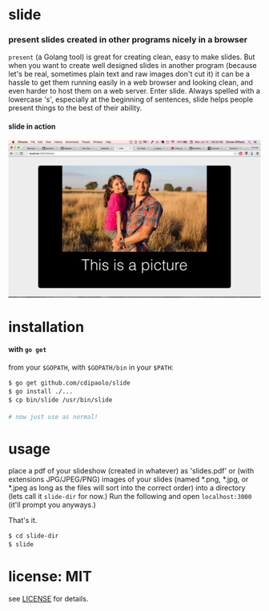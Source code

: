 # slide

### present slides created in other programs nicely in a browser

`present` (a Golang tool) is great for creating clean, easy to make slides. But when you want to create well designed slides in another program (because let's be real, sometimes plain text and raw images don't cut it) it can be a hassle to get them running easily in a web browser and looking clean, and even harder to host them on a web server. Enter slide. Always spelled with a lowercase 's', especially at the beginning of sentences, slide helps people present things to the best of their ability. 

#### slide in action

![screenshot](screenshot.png "slide in action")

# installation

#### with `go get`

from your `$GOPATH`, with `$GOPATH/bin` in your `$PATH`:

```bash
$ go get github.com/cdipaolo/slide
$ go install ./...
$ cp bin/slide /usr/bin/slide

# now just use as normal!
```

# usage

place a pdf of your slideshow (created in whatever) as 'slides.pdf' or (with extensions JPG/JPEG/PNG) images of your slides (named *.png, *.jpg, or *.jpeg as long as the files will sort into the correct order) into a directory (lets call it `slide-dir` for now.) Run the following and open `localhost:3000` (it'll prompt you anyways.) 

That's it.

```bash
$ cd slide-dir
$ slide 
```

# license: MIT

see [LICENSE](LICENSE) for details.